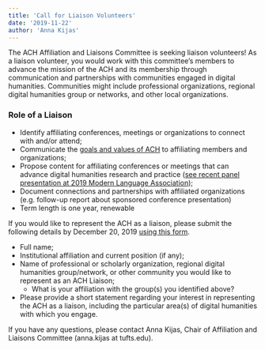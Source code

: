 ```yaml
---
title: 'Call for Liaison Volunteers'
date: '2019-11-22'
author: 'Anna Kijas'
---
```

The ACH Affiliation and Liaisons Committee is seeking liaison volunteers! As a liaison volunteer, you would work with this committee’s members to advance the mission of the ACH and its membership through communication and partnerships with communities engaged in digital humanities. Communities might include professional organizations, regional digital humanities group or networks, and other local organizations.

### Role of a Liaison

- Identify affiliating conferences, meetings or organizations to connect with and/or attend;
- Communicate the [goals and values of ACH](http://ach.org/about/) to affiliating members and organizations;
- Propose content for affiliating conferences or meetings that can advance digital humanities research and practice ([see recent panel presentation at 2019 Modern Language Association](http://ach.org/news/2018/12/ach-mla-transacting-dh-roles-rights-and-responsibilities-of-collaboration/));
- Document connections and partnerships with affiliated organizations (e.g. follow-up report about sponsored conference presentation)
- Term length is one year, renewable

If you would like to represent the ACH as a liaison, please submit the following details by December 20, 2019 [using this form](https://forms.gle/gy39U2beJxN9jb4S7).

- Full name;
- Institutional affiliation and current position (if any);
- Name of professional or scholarly organization, regional digital humanities group/network, or other community you would like to represent as an ACH Liaison;
  - What is your affiliation with the group(s) you identified above?
- Please provide a short statement regarding your interest in representing the ACH as a liaison, including the particular area(s) of digital humanities with which you engage.

If you have any questions, please contact Anna Kijas, Chair of Affiliation and Liaisons Committee (anna.kijas at tufts.edu).